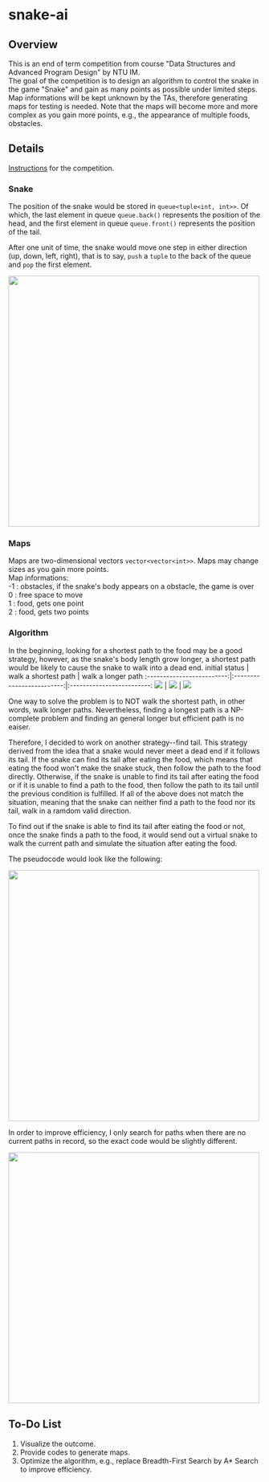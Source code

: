 # snake-ai

## Overview
This is an end of term competition from course "Data Structures and Advanced Program Design" by NTU IM.  
The goal of the competition is to design an algorithm to control the snake in the game "Snake" and gain as many points as possible under limited steps. Map informations will be kept unknown by the TAs, therefore generating maps for testing is needed. Note that the maps will become more and more complex as you gain more points, e.g., the appearance of multiple foods, obstacles.

## Details
[Instructions](https://drive.google.com/file/d/16Chh00WymK9k5Ir9oLUZnB1sxjIpFqHT/view?usp=sharing) for the competition.

### Snake
The position of the snake would be stored in `queue<tuple<int, int>>`. Of which, the last element in queue `queue.back()` represents the position of the head, and the first element in queue `queue.front()` represents the position of the tail.

After one unit of time, the snake would move one step in either direction (up, down, left, right), that is to say, `push` a `tuple` to the back of the queue and `pop` the first element.

<img src="https://github.com/yth345/snake-ai/blob/master/explain_pics/path0.jpg" width=500>

### Maps
Maps are two-dimensional vectors `vector<vector<int>>`. Maps may change sizes as you gain more points.  
Map informations:  
-1 : obstacles, if the snake's body appears on a obstacle, the game is over  
 0 : free space to move  
 1 : food, gets one point  
 2 : food, gets two points  

### Algorithm
In the beginning, looking for a shortest path to the food may be a good strategy, however, as the snake's body length grow longer, a shortest path would be likely to cause the snake to walk into a dead end.
initial status             | walk a shortest path      | walk a longer path
:-------------------------:|:-------------------------:|:-------------------------:
![](https://github.com/yth345/snake-ai/blob/master/explain_pics/path0.jpg) | ![](https://github.com/yth345/snake-ai/blob/master/explain_pics/path1.jpg) | ![](https://github.com/yth345/snake-ai/blob/master/explain_pics/path2.jpg)

One way to solve the problem is to NOT walk the shortest path, in other words, walk longer paths. Nevertheless, finding a longest path is a NP-complete problem and finding an general longer but efficient path is no eaiser.

Therefore, I decided to work on another strategy--find tail. This strategy derived from the idea that a snake would never meet a dead end if it follows its tail. If the snake can find its tail after eating the food, which means that eating the food won't make the snake stuck, then follow the path to the food directly. Otherwise, if the snake is unable to find its tail after eating the food or if it is unable to find a path to the food, then follow the path to its tail until the previous condition is fulfilled. If all of the above does not match the situation, meaning that the snake can neither find a path to the food nor its tail, walk in a ramdom valid direction.

To find out if the snake is able to find its tail after eating the food or not, once the snake finds a path to the food, it would send out a virtual snake to walk the current path and simulate the situation after eating the food.

The pseudocode would look like the following:

<img src="https://github.com/yth345/snake-ai/blob/master/explain_pics/pseudocode%20for%20snake.PNG" width=500>

In order to improve efficiency, I only search for paths when there are no current paths in record, so the exact code would be slightly different.

<img src="https://github.com/yth345/snake-ai/blob/master/explain_pics/pseudocode2.PNG" width=500>

## To-Do List
1. Visualize the outcome.
2. Provide codes to generate maps.
3. Optimize the algorithm, e.g., replace Breadth-First Search by A* Search to improve efficiency.
